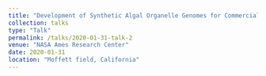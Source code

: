 ```yaml
---
title: "Development of Synthetic Algal Organelle Genomes for Commercial and Scientific Use"
collection: talks
type: "Talk"
permalink: /talks/2020-01-31-talk-2
venue: "NASA Ames Research Center"
date: 2020-01-31
location: "Moffett field, California"
---
```

